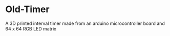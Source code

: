 # Old-Timer
A 3D printed interval timer made from an arduino microcontroller board and 64 x 64 RGB LED matrix

